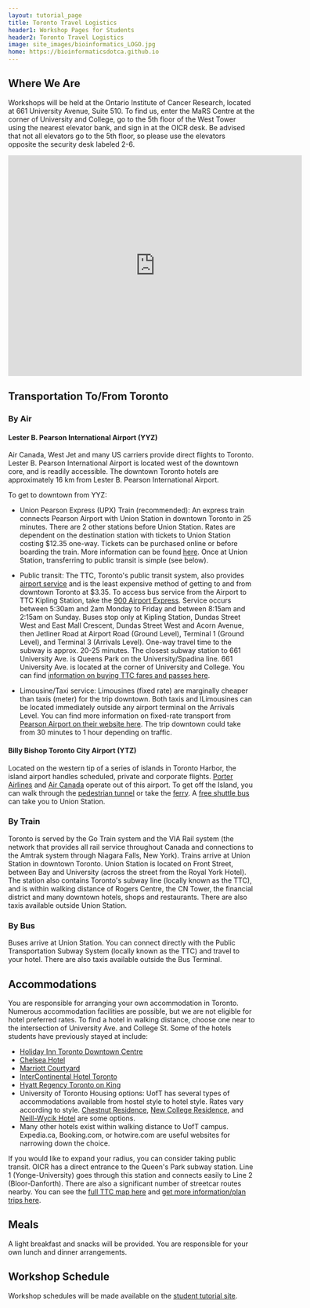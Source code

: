 ```yaml
---
layout: tutorial_page
title: Toronto Travel Logistics
header1: Workshop Pages for Students
header2: Toronto Travel Logistics
image: site_images/bioinformatics_LOGO.jpg
home: https://bioinformaticsdotca.github.io
---
```


## Where We Are

Workshops will be held at the Ontario Institute of Cancer Research, located at 661 University Avenue, Suite 510. To find us, enter the MaRS Centre at the corner of University and College, go to the 5th floor of the West Tower using the nearest elevator bank, and sign in at the OICR desk. Be advised that not all elevators go to the 5th floor, so please use the elevators opposite the security desk labeled 2-6.  

<iframe width="600" height="450" frameborder="0" style="border:0"
src="https://www.google.com/maps/embed/v1/place?q=place_id:ChIJMSoe2Lc0K4gRmSmTP3QCkhY&key=AIzaSyAY3MSfX-l_zVGMaSrEcq7w2wLJd4gVF5U" allowfullscreen></iframe>  

## Transportation To/From Toronto  

### By Air 

#### Lester B. Pearson International Airport (YYZ)  

Air Canada, West Jet and many US carriers provide direct flights to Toronto. Lester B. Pearson International Airport is located west of the downtown core, and is readily accessible. The downtown Toronto hotels are approximately 16 km from Lester B. Pearson International Airport.

To get to downtown from YYZ:

* Union Pearson Express (UPX) Train (recommended): An express train connects Pearson Airport with Union Station in downtown Toronto in 25 minutes. There are 2 other stations before Union Station. Rates are dependent on the destination station with tickets to Union Station costing $12.35 one-way. Tickets can be purchased online or before boarding the train. More information can be found [here](http://www.upexpress.com). Once at Union Station, transferring to public transit is simple (see below).

* Public transit: The TTC, Toronto's public transit system, also provides [airport service](https://www.ttc.ca/en/riding-the-ttc/Service-to-the-airport/Toronto-Pearson-International-Airport) and is the least expensive method of getting to and from downtown Toronto at $3.35. To access bus service from the Airport to TTC Kipling Station, take the [900 Airport Express](https://staging2.ttc.ca/routes-and-schedules/900/0). Service occurs between 5:30am and 2am Monday to Friday and between 8:15am and 2:15am on Sunday. Buses stop only at Kipling Station, Dundas Street West and East Mall Crescent, Dundas Street West and Acorn Avenue, then Jetliner Road at Airport Road (Ground Level), Terminal 1 (Ground Level), and Terminal 3 (Arrivals Level). One-way travel time to the subway is approx. 20-25 minutes. The closest subway station to 661 University Ave. is Queens Park on the University/Spadina line. 661 University Ave. is located at the corner of University and College. You can find [information on buying TTC fares and passes here](https://www.ttc.ca/Fares-and-passes/How-to-buy-fares-and-passes).

* Limousine/Taxi service: Limousines (fixed rate) are marginally cheaper than taxis (meter) for the trip downtown. Both taxis and lLimousines can be located immediately outside any airport terminal on the Arrivals Level. You can find more information on fixed-rate transport from [Pearson Airport on their website here](https://www.torontopearson.com/en/transportation-and-parking/taxis-and-limos). The trip downtown could take from 30 minutes to 1 hour depending on traffic.

#### Billy Bishop Toronto City Airport (YTZ)  

Located on the western tip of a series of islands in Toronto Harbor, the island airport handles scheduled, private and corporate flights. [Porter Airlines](https://www.flyporter.com/en-ca/) and [Air Canada](https://www.aircanada.com/ca/en/aco/home.html) operate out of this airport. To get off the Island, you can walk through the [pedestrian tunnel](https://www.billybishopairport.com/to-from/pedestrian-tunnel) or take the [ferry](https://www.billybishopairport.com/to-from/ferry). A [free shuttle bus](https://www.billybishopairport.com/the-airport/amenities/services) can take you to Union Station.

###	By Train

Toronto is served by the Go Train system and the VIA Rail system (the network that provides all rail service throughout Canada and connections to the Amtrak system through Niagara Falls, New York). Trains arrive at Union Station in downtown Toronto. Union Station is located on Front Street, between Bay and University (across the street from the Royal York Hotel). The station also contains Toronto's subway line (locally known as the TTC), and is within walking distance of Rogers Centre, the CN Tower, the financial district and many downtown hotels, shops and restaurants. There are also taxis available outside Union Station.

###	By Bus

Buses arrive at Union Station. You can connect directly with the Public Transportation Subway System (locally known as the TTC) and travel to your hotel. There are also taxis available outside the Bus Terminal.

## Accommodations

You are responsible for arranging your own accommodation in Toronto. Numerous accommodation facilities are possible, but we are not eligible for hotel preferred rates. To find a hotel in walking distance, choose one near to the intersection of University Ave. and College St. Some of the hotels students have previously stayed at include:

* [Holiday Inn Toronto Downtown Centre](https://www.ihg.com/holidayinn/hotels/us/en/toronto/yyzct/hoteldetail)
* [Chelsea Hotel](https://www.chelseatoronto.com/en/)
* [Marriott Courtyard](https://www.marriott.com/en-us/hotels/yyzcy-courtyard-toronto-downtown/overview/)
* [InterContinental Hotel Toronto](https://www.torontocentre.intercontinental.com/)
* [Hyatt Regency Toronto on King](https://www.hyatt.com/en-US/hotel/canada/hyatt-regency-toronto/torrt)
*	University of Toronto Housing options: UofT has several types of accommodations available from hostel style to hotel style. Rates vary according to style. [Chestnut Residence](https://stayatuoft.com/), [New College Residence](http://www.ncsummer.utoronto.ca/), and [Neill-Wycik Hotel](https://www.neillwycikhotel.com/) are some options.   
* Many other hotels exist within walking distance to UofT campus. Expedia.ca, Booking.com, or hotwire.com are useful websites for narrowing down the choice.  

If you would like to expand your radius, you can consider taking public transit. OICR has a direct entrance to the Queen's Park subway station. Line 1 (Yonge-University) goes through this station and connects easily to Line 2 (Bloor-Danforth). There are also a significant number of streetcar routes nearby. You can see the [full TTC map here](https://ttc-cdn.azureedge.net/-/media/Project/TTC/DevProto/Images/Home/Routes-and-Schedules/Landing-page-pdfs/TTC_SubwayStreetcarMap_2021-11.pdf?rev=b33eab4ccfa0444f82cf10f66cf20dfd) and [get more information/plan trips here](https://www.ttc.ca/). 


## Meals
A light breakfast and snacks will be provided. You are responsible for your own lunch and dinner arrangements.

## Workshop Schedule
Workshop schedules will be made available on the [student tutorial site](https://bioinformaticsdotca.github.io/).
